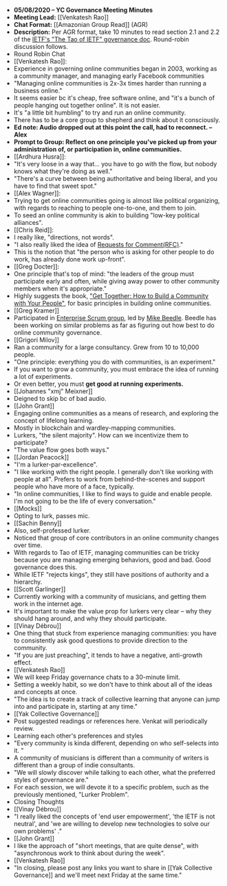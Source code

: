 - **05/08/2020 – YC Governance Meeting Minutes**
- **Meeting Lead:** [[Venkatesh Rao]]
- **Chat Format:** [[Amazonian Group Read]] (AGR)
- **Description:** Per AGR format, take 10 minutes to read section 2.1 and 2.2 of the [IETF's "The Tao of IETF" governance doc](https://www.ietf.org/about/participate/tao/#what). Round-robin discussion follows.
- Round Robin Chat
- [[Venkatesh Rao]]:
- Experience in governing online communities began in 2003, working as a community manager, and managing early Facebook communities
- "Managing online communities is 2x-3x times harder than running a business online."
- It seems easier bc it's cheap, free software online, and "it's a bunch of people hanging out together online". It is not easier.
- It's "a little bit humbling" to try and run an online community.
- There has to be a core group to shepherd and think about it consciously.
- __Ed note: Audio dropped out at this point the call, had to reconnect. – Alex__
- **Prompt to Group: Reflect on one principle you've picked up from your administration of, or participation in, online communities.**
- [[Ardhura Husra]]:
- "It's very loose in a way that... you have to go with the flow, but nobody knows what they're doing as well."
- "There's a curve between being authoritative and being liberal, and you have to find that sweet spot."
- [[Alex Wagner]]:
- Trying to get online communities going is almost like political organizing, with regards to reaching to people one-to-one, and them to join.
- To seed an online community is akin to building "low-key political alliances".
- [[Chris Reid]]:
- I really like, "directions, not words".
- "I also really liked the idea of [Requests for Comment(RFC)](https://www.ietf.org/about/participate/tao/#rfcs)."
- This is the notion that "the person who is asking for other people to do work, has already done work up-front".
- [[Greg Docter]]:
- One principle that's top of mind: "the leaders of the group must participate early and often, while giving away power to other community members when it's appropriate."
- Highly suggests the book, ["Get Together: How to Build a Community with Your People"](https://www.amazon.com/Get-Together-build-community-people/dp/1732265194), for basic principles in building online communities.
- [[Greg Kramer]]
- Participated in [Enterprise Scrum group](http://www.enterprisescrum.com/), led by [Mike Beedle](https://en.wikipedia.org/wiki/Mike_Beedle). Beedle has been working on similar problems as far as figuring out how best to do online community governance.
- [[Grigori Milov]]
- Ran a community for a large consultancy. Grew from 10 to 10,000 people.
- "One principle: everything you do with communities, is an experiment."
- If you want to grow a community, you must embrace the idea of running a lot of experiments.
- Or even better, you must __get good at running experiments.__
- [[Johannes "xmj" Meixner]]
- Deigned to skip bc of bad audio.
- [[John Grant]]
- Engaging online communities as a means of research, and exploring the concept of lifelong learning.
- Mostly in blockchain and wardley-mapping communities.
- Lurkers, "the silent majority". How can we incentivize them to participate?
- "The value flow goes both ways."
- [[Jordan Peacock]]
- "I'm a lurker-par-excellence".
- "I like working with the right people. I generally don't like working with people at all". Prefers to work from behind-the-scenes and support people who have more of a face, typically.
- "In online communities, I like to find ways to guide and enable people. I'm not going to be the life of every conversation."
- [[Mocks]]
- Opting to lurk, passes mic.
- [[Sachin Benny]]
- Also, self-professed lurker.
- Noticed that group of core contributors in an online community changes over time.
- With regards to Tao of IETF, managing communities can be tricky because you are managing emerging behaviors, good and bad. Good governance does this.
- While IETF "rejects kings", they still have positions of authority and a hierarchy.
- [[Scott Garlinger]]
- Currently working with a community of musicians, and getting them work in the internet age.
- It's important to make the value prop for lurkers very clear – why they should hang around, and why they should participate.
- [[Vinay Débrou]]
- One thing that stuck from experience managing communities: you have to consistently ask good questions to provide direction to the community.
- "If you are just preaching", it tends to have a negative, anti-growth effect.
- [[Venkatesh Rao]]
- We will keep Friday governance chats to a 30-minute limit.
- Setting a weekly habit, so we don't have to think about all of the ideas and concepts at once.
- "The idea is to create a track of collective learning that anyone can jump into and participate in, starting at any time."
- [[Yak Collective Governance]]
- Post suggested readings or references here. Venkat will periodically review.
- Learning each other's preferences and styles
- "Every community is kinda different, depending on who self-selects into it. "
- A community of musicians is different than a community of writers is different than a group of indie consultants.
- "We will slowly discover while talking to each other, what the preferred styles of governance are."
- For each session, we will devote it to a specific problem, such as the previously mentioned, "Lurker Problem".
- Closing Thoughts
- [[Vinay Débrou]]
- "I really liked the concepts of 'end user empowerment', 'the IETF is not neutral', and 'we are willing to develop new technologies to solve our own problems' ."
- [[John Grant]]
- I like the approach of "short meetings, that are quite dense", with "asynchronous work to think about during the week".
- [[Venkatesh Rao]]
- "In closing, please post any links you want to share in [[Yak Collective Governance]] and we'll meet next Friday at the same time."
